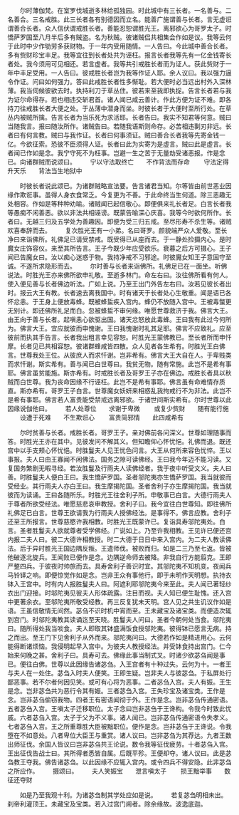 <!-- { "loadSidebar": true } -->
　　尔时薄伽梵。在室罗伐城逝多林给孤独园。时此城中有三长者。一名善与。二名善合。三名戒胜。此三长者各有别德因而立名。能善广施谓善与长者。言无虚诳谓善合长者。众人信伏谓戒胜长者。善能忍恕谓胜光王。离邪欲心为哥罗太子。时憍萨罗国至八月半后多有贼盗。名为秋贼。彼诸贼侣共相集会作如是议。我等云何于此时中少作劬劳多获财物。于一年内受用随情。一人告曰。今此城中善合长者。多有赀财珍宝丰足。我等宜往到长者处共为诬枉。报言长者我等先有一亿金钱寄长者处。我今须用可见相还。若言虚者。我等共引戒胜长者而为证人。获此赀财于一年中丰足受用。一人告曰。彼戒胜长者岂为我等作证人耶。余人议曰。我以强力逼令作证。问曰如何强力。答曰此戒胜长者性多惭耻。若大便时必当远出村外入深林薄。我当伺候彼欲去时。执持利刀于草丛住。彼若来至我即执捉。告言长者若与我为证尔命得存。若也相违交斩君首。诸人闻已咸云善计。作此方便为证不难。即各持刀往戒胜长者大便之处。于丛薄中潜身而坐。时彼长者于大便时至所行处。在草丛内被贼所擒。告言长者为当乐死为求活耶。长者告曰。我实不知君等何意。贼曰当随我言。报曰随汝所作。诸贼告曰。若随我语斯则命存。必苦相违剚刃非远。长者曰有何言教。贼曰与我作证。长者曰何事须证。贼曰善合长者我等先寄金钱一亿。今欲征索。恐彼不臣须得人证。长者曰此为实寄为是虚言。贼曰此是虚言。长者闻已作如是念。我宁守死不为枉事。岂避一生之苦于无量劫受诸恶报。作是念已。向诸群贼而说颂曰。
　　宁以守法取终亡　　不作背法而存命
　　守法定得升天乐　　背法当生地狱中

　　时彼长者说此颂已。为诸群贼略宣法要。告言诸君当知。尔等皆由前世恶业因缘作欺诳事。虽得人身衣食常乏。今复更为不善。于此命终当生何道。除三恶趣无处相容。作如是等种种劝喻。诸贼闻已起信敬心。即便俱来礼长者足。白言长者我等愚痴不闲善恶。欲以非法共相诬谤。既蒙告喻深心庆喜。我等今时欲何所作。长者曰。无越三归及五学处为善趣因。即便为受三归五戒。至尽形寿不杀生等。诸贼欢喜奉辞而去。
　　复次胜光王有一小弟。名曰哥罗。颜貌端严众人爱敬。至长净曰来诣佛所。礼佛足已请受禁戒。既受得已从座而去。于一静处捡摄内心。是时魔女庄饰容仪。来至其所告言。王子今既少年应受欲乐。衰暮之后方可摄心。王子闻已告魔女曰。汝以痴心迷惑于物。我持净戒不习邪途。时彼魔女知王子意固守至诚。不遂所求隐形而去。
　　尔时善与长者来诣佛所。礼佛足已在一面坐。听佛说法。时胜光王亦来佛所欲申礼敬。至逝多林门。命左右曰。汝往佛所看有何人。使入便见善与长者佛边听法。广如上说。乃至王出门外告左右曰。汝若见彼长者出时。报云大王有教。长者速去离我国中。时有诸天于长者处心生敬重。闻是语已各怀忿恚。于王身上便放毒蜂。既被蜂蜇疾入宫内。蜂仍不放随入宫中。王被毒螫更无别计。即还佛所礼足而白。忽被蜂蜇不审何缘。唯愿世尊救济于我。佛言大王。由王向于善与长者。起嗔恚心欲驱出国。诸天忿怒放此毒蜂。王曰我有此过今何所为。佛言大王。宜应就彼而申愧谢。王曰我愧谢时礼其足耶。佛言不应致礼。应至彼前而执其手告言。长者我出粗言幸见容恕。时胜光王蒙佛教已。至长者所而申忏摩。长者见已共相容恕。彼诸群蜂咸皆四散。众人见者各生希有。时胜光王白佛言。世尊我处王位。从彼庶人而求忏谢。岂非希有。佛言大王大自在人。于卑贱类而求忏谢。斯实希有。善与闻已白世尊曰。我贫无物。随有常施。此岂不是希有事耶。佛言虽贫能施。斯亦希有。时戒胜长者及哥罗王子亦在佛边。戒胜长者具以秋贼而白世尊。我为丧命因缘不行诬枉。此岂不是希有事耶。佛言虽有命难情存质直。斯亦希有。哥罗王子白言。世尊魔女妖妍来相惑乱我拘戒行不为非法。此岂不是希有事耶。佛言若人富贵能受禁戒远离邪欲。于诸世间斯实希有。尔时世尊以此因缘说伽他曰。
　　若人处尊位　　求谢于卑微
　　或复少赀财　　随有能行施
　　设遭于死难　　不生欺诳心
　　富贵简邪情　　此四咸希有

　　尔时贫善与长者。戒胜长者。哥罗王子。亲对佛前各问深义。世尊如理随事而答。时胜光王亦在其中。见彼发问不解其义。但知瞻仰心怀忧悒。礼佛而退。既还宫中以手支颊心怀忧悒。时胜鬘夫人见王忧色问言。大王从何所来容色忧悴。王以事报。夫人曰由王寡闻不闲佛法。国务之隙可读佛经。王曰我今年迈不能习读。又复国务繁剧无暇寻经。若汝胜鬘及行雨夫人读佛经者。我于夜中听受文义。夫人曰善。时胜鬘夫人便白王曰。我生憍萨罗国。圣者邬陀夷亦生憍萨罗国。我当就彼而受经业。其行雨夫人亦白王曰。我生摩揭陀国。圣者舍利子亦生摩揭陀国。我当就彼而为读诵。王曰各随所乐。时胜光王往舍利子所。申敬事已白言。大德行雨夫人于尊者所欲受经法。唯愿慈悲哀申教授。舍利子曰。我今宜往白世尊知。即往佛所礼佛足已白言。世尊王欲请我为行雨夫人授佛经法。是事得不。佛言应教。舍利子还至王所报言。世尊慈愍许我相教。时胜光王既蒙许已。复诣具寿邬陀夷处。白言。圣者胜鬘夫人欲就尊者受学佛经。广说如上。乃至许我相教。王见许已便还宫内报二夫人曰。彼二大德许相教授。时二大德于日日中来入宫内。为二夫人教读佛法。后于异时胜光王国边隅反叛。王遣师伐。被败而归。如是二三乃至七返。皆被他破逐北旋兵。王闻败已便作是念。边隅逆命师去被降。非我自行方能翦克。王即严整四兵。于彼夜时帅旅而去。具寿舍利子善识时宜。其邬陀夷不知机变。夜闻兵马铃铎之响。即便惊觉作如是念。岂非王众有事他行。即于未明作天明想。执持衣钵入王宫中。时有内人报胜鬘夫人曰。阿遮利耶邬陀夷今来至此。夫人闻已著轻纱衣出门迎接。时邬陀夷见彼夫人形体疏露。注目而视。夫人知已便生耻愧。还入宫中更著余衣。至邬陀夷所敬受经教。再三反复犹未天明。宫人见之共生讥议作如是语。王虽信敬情无间然。苾刍不识时机中宵而至。王未藏宝及诸宝类。而便造次辄到宫门。时邬陀夷教其读诵迄至天晓。胜鬘夫人问曰。圣者今朝何处当食。邬陀夷曰。随所得处我当啖食。夫人即取其钵盛满饭食授邬陀夷。彼得钵已愿言无病。持之而出。至王门下见舍利子从外而来。邬陀夷问曰。大德若作如是精进用心。云何能得断诸烦恼。我侵明起早入宫中。为彼夫人教授经法。并受钵食持出宫门。仁今始来何晚之甚。舍利子曰。具寿可去。佛缘此事当制式叉。时诸少欲苾刍闻是事已。便往白佛。世尊以此因缘告诸苾刍。入王宫者有十种过失。云何为十。一者王与夫人在一处住。苾刍入时夫人便笑。王即生疑。岂非夫人与彼苾刍。于私屏处行鄙恶事。若不尔者何因见笑。或可有心将为恶事。二者苾刍入宫。夫人有娠。王生是念。岂非苾刍共为恶行令其有娠。三者苾刍入宫。王失珍宝及诸宝类。王作是念。岂非苾刍偷窃我物。四者王有密语闻彻于外。王作是念。岂非苾刍传通密语。五者苾刍入宫。王嗔太子迁移职位。太子念曰岂非苾刍于王谗构。令我今时致此忧戚。六者苾刍入宫。太子于父为不义事。诸人闻已。岂非苾刍传通密语令失孝义。七者苾刍入宫。王之所重尊胜大臣被黜职位。便作是念。岂非苾刍于王谗说。令我堕在不如意处。八者卑位大臣王与重赏。诸人议曰。岂非苾刍为其荐达。九者王数出师征伐。余国人皆议曰岂非苾刍共王论说。数令我等征伐疲劳。十者苾刍入宫。王出征伐告战士曰。其所得者悉皆自属。后既平殄。王便却夺。诸人议曰。此是苾刍教王夺我。佛告诸苾刍。以此因缘不应辄入宫内。或令四兵不得安隐。此非苾刍之所应作。
　　摄颂曰。
　　夫人笑娠宝　　泄言嗔太子
　　损王黜举事　　数征还夺财

　　如是乃至我观十利。为诸苾刍制其学处应如是说。
　　若复苾刍明相未出。刹帝利灌顶王。未藏宝及宝类。若入过宫门阃者。除余缘故。波逸底迦。
